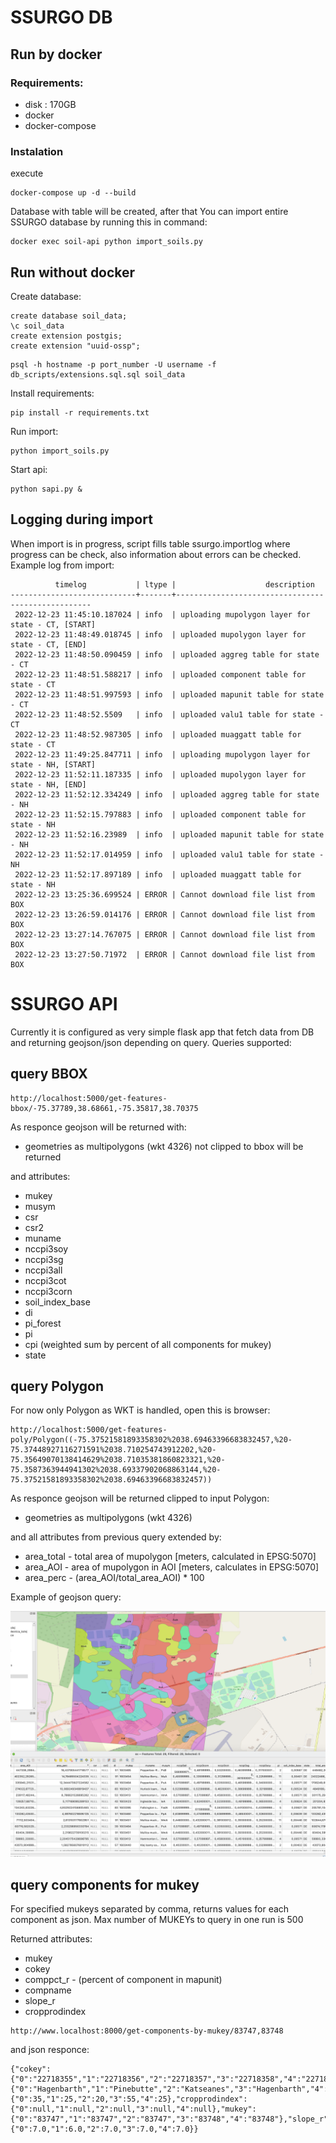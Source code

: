 # SSURGO DB

## Run by docker
### Requirements:
- disk : 170GB
- docker
- docker-compose

### Instalation
execute
```shell
docker-compose up -d --build
```
Database with table will be created, after that You can import entire SSURGO database by running this in command:
```shell
docker exec soil-api python import_soils.py
```

## Run without docker
Create database:
```postgresql
create database soil_data;
\c soil_data
create extension postgis;
create extension "uuid-ossp";
```
```shell
psql -h hostname -p port_number -U username -f db_scripts/extensions.sql.sql soil_data
```

Install requirements:
```shell
pip install -r requirements.txt
```

Run import:
```shell
python import_soils.py
```

Start api:
```shell
python sapi.py &
```

## Logging during import
When import is in progress, script fills table ssurgo.importlog where progress can be check, also information about errors can be checked.
Example log from import:
```
          timelog           | ltype |                    description                    
----------------------------+-------+---------------------------------------------------
 2022-12-23 11:45:10.187024 | info  | uploading mupolygon layer for state - CT, [START]
 2022-12-23 11:48:49.018745 | info  | uploaded mupolygon layer for state - CT, [END]
 2022-12-23 11:48:50.090459 | info  | uploaded aggreg table for state - CT
 2022-12-23 11:48:51.588217 | info  | uploaded component table for state - CT
 2022-12-23 11:48:51.997593 | info  | uploaded mapunit table for state - CT
 2022-12-23 11:48:52.5509   | info  | uploaded valu1 table for state - CT
 2022-12-23 11:48:52.987305 | info  | uploaded muaggatt table for state - CT
 2022-12-23 11:49:25.847711 | info  | uploading mupolygon layer for state - NH, [START]
 2022-12-23 11:52:11.187335 | info  | uploaded mupolygon layer for state - NH, [END]
 2022-12-23 11:52:12.334249 | info  | uploaded aggreg table for state - NH
 2022-12-23 11:52:15.797883 | info  | uploaded component table for state - NH
 2022-12-23 11:52:16.23989  | info  | uploaded mapunit table for state - NH
 2022-12-23 11:52:17.014959 | info  | uploaded valu1 table for state - NH
 2022-12-23 11:52:17.897189 | info  | uploaded muaggatt table for state - NH
 2022-12-23 13:25:36.699524 | ERROR | Cannot download file list from BOX
 2022-12-23 13:26:59.014176 | ERROR | Cannot download file list from BOX
 2022-12-23 13:27:14.767075 | ERROR | Cannot download file list from BOX
 2022-12-23 13:27:50.71972  | ERROR | Cannot download file list from BOX
```

# SSURGO API
Currently it is configured as very simple flask app that fetch data from DB and returning geojson/json depending on query. Queries supported:

## query BBOX
```browser
http://localhost:5000/get-features-bbox/-75.37789,38.68661,-75.35817,38.70375
```
As responce geojson will be returned with:
- geometries as multipolygons (wkt 4326) not clipped to bbox will be returned

and attributes:
- mukey
- musym
- csr 
- csr2
- muname 
- nccpi3soy
- nccpi3sg
- nccpi3all
- nccpi3cot
- nccpi3corn
- soil_index_base
- di
- pi_forest
- pi
- cpi (weighted sum by percent of all components for mukey)
- state


## query Polygon

For now only Polygon as WKT is handled, open this is browser:
```browser
http://localhost:5000/get-features-poly/Polygon((-75.37521581893358302%2038.69463396683832457,%20-75.37448927116271591%2038.710254743912202,%20-75.35649070138414629%2038.71035381860823321,%20-75.3587363944941302%2038.69337902068863144,%20-75.37521581893358302%2038.69463396683832457))
```

As responce geojson will be returned clipped to input Polygon:
- geometries as multipolygons (wkt 4326) 

and all attributes from previous query extended by:
- area_total - total area of mupolygon [meters, calculated in EPSG:5070]
- area_AOI - area of mupolygon in AOI [meters, calculates in EPSG:5070]
- area_perc - (area_AOI/total_area_AOI) * 100

Example of geojson query:

![example stats](polygon_query.png)   


## query components for mukey

For specified mukeys separated by comma, returns values for each component as json.
Max number of MUKEYs to query in one run is 500

Returned attributes:
- mukey
- cokey
- comppct_r - (percent of component in mapunit)
- compname
- slope_r 
- cropprodindex

```browser
http://www.localhost:8000/get-components-by-mukey/83747,83748
```

and json responce:

```shell
{"cokey":{"0":"22718355","1":"22718356","2":"22718357","3":"22718358","4":"22718359"},"compname":{"0":"Hagenbarth","1":"Pinebutte","2":"Katseanes","3":"Hagenbarth","4":"Vadnais"},"comppct_r":{"0":35,"1":25,"2":20,"3":55,"4":25},"cropprodindex":{"0":null,"1":null,"2":null,"3":null,"4":null},"mukey":{"0":"83747","1":"83747","2":"83747","3":"83748","4":"83748"},"slope_r":{"0":7.0,"1":6.0,"2":7.0,"3":7.0,"4":7.0}}
```

